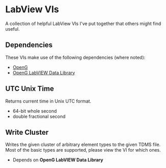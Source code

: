 LabView VIs
==================

A collection of helpful LabView VIs I've put together that others might find useful.

Dependencies
------------
These VIs make use of the following dependencies (where noted):

* [OpenG](http://wiki.openg.org)
* [OpenG LabVIEW Data Library](http://wiki.openg.org/Oglib_lvdata)

UTC Unix Time
-----------------------------
Returns current time in Unix UTC format.

* 64-bit whole second 
* double fractional second

Write Cluster
-----------------------------
Writes the given cluster of arbitrary element types to the given TDMS file. Most of the basic types are supported, please view the VI for which ones.

* Depends on **OpenG LabVIEW Data Library**

